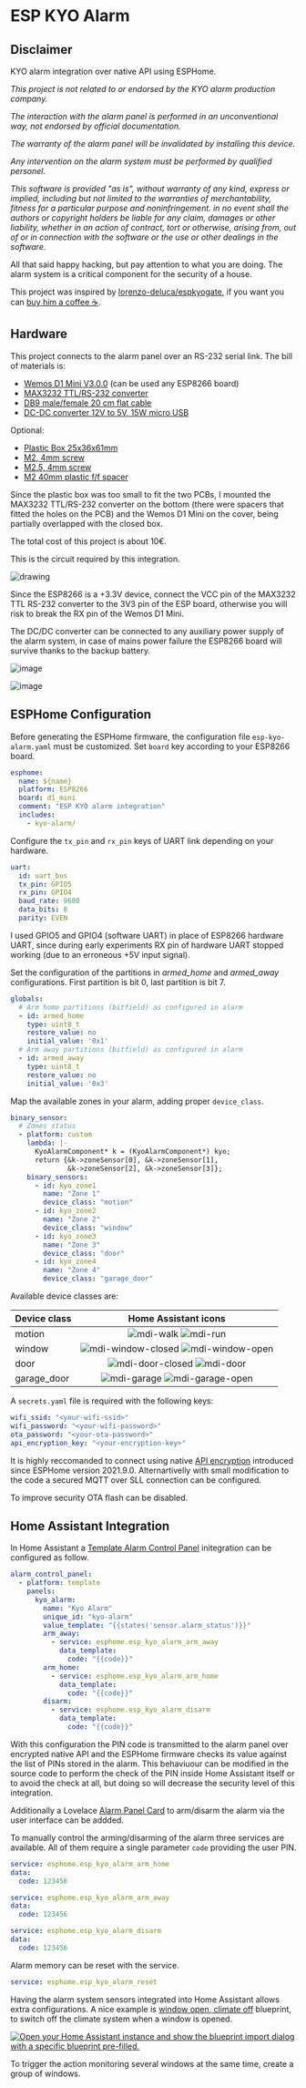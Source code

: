 # ESP KYO Alarm

## Disclaimer

KYO alarm integration over native API using ESPHome.

*This project is not related to or endorsed by the KYO alarm production company.*

*The interaction with the alarm panel is performed in an unconventional way, not endorsed by official documentation.*

*The warranty of the alarm panel will be invalidated by installing this device.*

*Any intervention on the alarm system must be performed by qualified personel.*

*This software is provided "as is", without warranty of any kind, express or implied, including but not limited to the warranties of merchantability, fitness for a particular purpose and noninfringement. in no event shall the authors or copyright holders be liable for any claim, damages or other liability, whether in an action of contract, tort or otherwise, arising from, out of or in connection with the software or the use or other dealings in the software.*

All that said happy hacking, but pay attention to what you are doing. The alarm system is a critical component for the security of a house.

This project was inspired by [lorenzo-deluca/espkyogate](https://github.com/lorenzo-deluca/espkyogate), if you want you can [buy him a coffee ☕](https://www.buymeacoffee.com/lorenzodeluca).

## Hardware

This project connects to the alarm panel over an RS-232 serial link. The bill of materials is:

* [Wemos D1 Mini V3.0.0](https://it.aliexpress.com/item/4001142182616.html) (can be used any ESP8266 board)
* [MAX3232 TTL/RS-232 converter](https://it.aliexpress.com/item/32722395554.html)
* [DB9 male/female 20 cm flat cable](https://it.aliexpress.com/item/33029129554.html)
* [DC-DC converter 12V to 5V, 15W micro USB](https://it.aliexpress.com/item/32581610768.html)

Optional:

* [Plastic Box 25x36x61mm](https://it.aliexpress.com/item/4001075657658.html)
* [M2, 4mm screw](https://it.aliexpress.com/item/1005002329023725.html)
* [M2.5, 4mm screw](https://it.aliexpress.com/item/1005002329023725.html)
* [M2 40mm plastic f/f spacer](https://it.aliexpress.com/item/32976004197.html)

Since the plastic box was too small to fit the two PCBs, I mounted the MAX3232 TTL/RS-232 converter on the bottom (there were spacers that fitted the holes on the PCB) and the Wemos D1 Mini on the cover, being partially overlapped with the closed box.

The total cost of this project is about 10€.

This is the circuit required by this integration.

![drawing](images/esp-kyo-alarm.png)

Since the ESP8266 is a +3.3V device, connect the VCC pin of the MAX3232 TTL RS-232 converter to the 3V3 pin of the ESP board, otherwise you will risk to break the RX pin of the Wemos D1 Mini.

The DC/DC converter can be connected to any auxiliary power supply of the alarm system, in case of mains power failure the ESP8266 board will survive thanks to the backup battery.

![image](images/esp-kyo-alarm-box-open.jpg)

![image](images/esp-kyo-alarm-box-closed.jpg)

## ESPHome Configuration

Before generating the ESPHome firmware, the configuration file `esp-kyo-alarm.yaml` must be customized. Set `board` key according to your ESP8266 board.

```yaml
esphome:
  name: ${name}
  platform: ESP8266
  board: d1_mini
  comment: "ESP KYO alarm integration"
  includes:
    - kyo-alarm/
```

Configure the `tx_pin` and `rx_pin` keys of UART link depending on your hardware.

```yaml
uart:
  id: uart_bus
  tx_pin: GPIO5
  rx_pin: GPIO4
  baud_rate: 9600
  data_bits: 8
  parity: EVEN
```

I used GPIO5 and GPIO4 (software UART) in place of ESP8266 hardware UART, since during early experiments RX pin of hardware UART stopped working (due to an erroneous +5V input signal).

Set the configuration of the partitions in *armed_home* and *armed_away* configurations. First partition is bit 0, last partition is bit 7.

```yaml
globals:
  # Arm home partitions (bitfield) as configured in alarm
  - id: armed_home
    type: uint8_t
    restore_value: no
    initial_value: '0x1'
  # Arm away partitions (bitfield) as configured in alarm
  - id: armed_away
    type: uint8_t
    restore_value: no
    initial_value: '0x3'
```

Map the available zones in your alarm, adding proper `device_class`. 

```yaml
binary_sensor:
  # Zones status
  - platform: custom
    lambda: |-
      KyoAlarmComponent* k = (KyoAlarmComponent*) kyo;
      return {&k->zoneSensor[0], &k->zoneSensor[1],
              &k->zoneSensor[2], &k->zoneSensor[3]};
    binary_sensors:
      - id: kyo_zone1
        name: "Zone 1"
        device_class: "motion"
      - id: kyo_zone2
        name: "Zone 2"
        device_class: "window"
      - id: kyo_zone3
        name: "Zone 3"
        device_class: "door"
      - id: kyo_zone4
        name: "Zone 4"
        device_class: "garage_door"
```

Available device classes are:

| Device class | Home Assistant icons                                                                                          |
| ------------ | :-----------------------------------------------------------------------------------------------------------: |
| motion       | ![mdi-walk](images/icons/mdi-walk.png) ![mdi-run](images/icons/mdi-run.png)                                   |
| window       | ![mdi-window-closed](images/icons/mdi-window-closed.png) ![mdi-window-open](images/icons/mdi-window-open.png) |
| door         | ![mdi-door-closed](images/icons/mdi-door-closed.png) ![mdi-door](images/icons/mdi-door.png)                   |
| garage_door  | ![mdi-garage](images/icons/mdi-garage.png) ![mdi-garage-open](images/icons/mdi-garage-open.png)               |

A `secrets.yaml` file is required with the following keys:

```yaml
wifi_ssid: "<your-wifi-ssid>"
wifi_password: "<your-wifi-password>"
ota_password: "<your-ota-password>"
api_encryption_key: "<your-encryption-key>"
```

It is highly reccomanded to connect using native [API encryption](https://esphome.io/changelog/2021.9.0.html#api-encryption) introduced since ESPHome version 2021.9.0. Alternartivelly with small modification to the code a secured MQTT over SLL connection can be configured.

To improve security OTA flash can be disabled.

## Home Assistant Integration

In Home Assistant a [Template Alarm Control Panel](https://www.home-assistant.io/integrations/alarm_control_panel.template) initegration can be configured as follow.

```yaml
alarm_control_panel:
  - platform: template
    panels:
      kyo_alarm:
        name: "Kyo Alarm"
        unique_id: "kyo-alarm"
        value_template: "{{states('sensor.alarm_status')}}"
        arm_away:
          - service: esphome.esp_kyo_alarm_arm_away
            data_template:
              code: "{{code}}"
        arm_home:
          - service: esphome.esp_kyo_alarm_arm_home
            data_template:
              code: "{{code}}"
        disarm:
          - service: esphome.esp_kyo_alarm_disarm
            data_template:
              code: "{{code}}"
```

With this configuration the PIN code is transmitted to the alarm panel over encrypted native API and the ESPHome firmware checks its value against the list of PINs stored in the alarm. This behaviuour can be modified in the source code to perform the check of the PIN inside Home Assistant itself or to avoid the check at all, but doing so will decrease the security level of this integration.

Additionally a Lovelace [Alarm Panel Card](https://www.home-assistant.io/lovelace/alarm-panel/) to arm/disarm the alarm via the user interface can be addded.

To manually control the arming/disarming of the alarm three services are available. All of them require a single parameter `code` providing the user PIN.

```yaml
service: esphome.esp_kyo_alarm_arm_home
data:
  code: 123456
```

```yaml
service: esphome.esp_kyo_alarm_arm_away
data:
  code: 123456
```

```yaml
service: esphome.esp_kyo_alarm_disarm
data:
  code: 123456
```
Alarm memory can be reset with the service.

```yaml
service: esphome.esp_kyo_alarm_reset
```

Having the alarm system sensors integrated into Home Assistant allows extra configurations. A nice example is [window open, climate off](https://community.home-assistant.io/t/window-open-climate-off/257293) blueprint, to switch off the climate system when a window is opened.

[![Open your Home Assistant instance and show the blueprint import dialog with a specific blueprint pre-filled.](https://my.home-assistant.io/badges/blueprint_import.svg)](https://my.home-assistant.io/redirect/blueprint_import/?blueprint_url=https%3A%2F%2Fcommunity.home-assistant.io%2Ft%2Fwindow-open-climate-off%2F257293)

To trigger the action monitoring several windows at the same time, create a group of windows.
